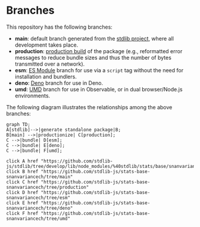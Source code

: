 <!--

@license Apache-2.0

Copyright (c) 2022 The Stdlib Authors.

Licensed under the Apache License, Version 2.0 (the "License");
you may not use this file except in compliance with the License.
You may obtain a copy of the License at

    http://www.apache.org/licenses/LICENSE-2.0

Unless required by applicable law or agreed to in writing, software
distributed under the License is distributed on an "AS IS" BASIS,
WITHOUT WARRANTIES OR CONDITIONS OF ANY KIND, either express or implied.
See the License for the specific language governing permissions and
limitations under the License.

-->

# Branches

This repository has the following branches:

-   **main**: default branch generated from the [stdlib project][stdlib-url], where all development takes place.
-   **production**: [production build][production-url] of the package (e.g., reformatted error messages to reduce bundle sizes and thus the number of bytes transmitted over a network).
-   **esm**: [ES Module][esm-url] branch for use via a `script` tag without the need for installation and bundlers.
-   **deno**: [Deno][deno-url] branch for use in Deno.
-   **umd**: [UMD][umd-url] branch for use in Observable, or in dual browser/Node.js environments.

The following diagram illustrates the relationships among the above branches:

```mermaid
graph TD;
A[stdlib]-->|generate standalone package|B;
B[main] -->|productionize| C[production];
C -->|bundle| D[esm];
C -->|bundle| E[deno];
C -->|bundle| F[umd];

click A href "https://github.com/stdlib-js/stdlib/tree/develop/lib/node_modules/%40stdlib/stats/base/snanvariancech"
click B href "https://github.com/stdlib-js/stats-base-snanvariancech/tree/main"
click C href "https://github.com/stdlib-js/stats-base-snanvariancech/tree/production"
click D href "https://github.com/stdlib-js/stats-base-snanvariancech/tree/esm"
click E href "https://github.com/stdlib-js/stats-base-snanvariancech/tree/deno"
click F href "https://github.com/stdlib-js/stats-base-snanvariancech/tree/umd"
```

[stdlib-url]: https://github.com/stdlib-js/stdlib/tree/develop/lib/node_modules/%40stdlib/stats/base/snanvariancech
[production-url]: https://github.com/stdlib-js/stats-base-snanvariancech/tree/production
[deno-url]: https://github.com/stdlib-js/stats-base-snanvariancech/tree/deno
[umd-url]: https://github.com/stdlib-js/stats-base-snanvariancech/tree/umd
[esm-url]: https://github.com/stdlib-js/stats-base-snanvariancech/tree/esm